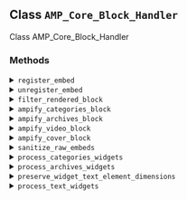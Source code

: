 ## Class `AMP_Core_Block_Handler`

Class AMP_Core_Block_Handler

### Methods
<details>
<summary><code>register_embed</code></summary>

```php
public register_embed()
```

Register embed.


</details>
<details>
<summary><code>unregister_embed</code></summary>

```php
public unregister_embed()
```

Unregister embed.


</details>
<details>
<summary><code>filter_rendered_block</code></summary>

```php
public filter_rendered_block( $block_content, $block )
```

Filters the content of a single block to make it AMP valid.


</details>
<details>
<summary><code>ampify_categories_block</code></summary>

```php
public ampify_categories_block( $block_content )
```

Fix rendering of categories block when displayAsDropdown.

This excludes the disallowed JS scrips, adds &lt;form&gt; tags, and uses on:change for &lt;select&gt;.


</details>
<details>
<summary><code>ampify_archives_block</code></summary>

```php
public ampify_archives_block( $block_content )
```

Fix rendering of archives block when displayAsDropdown.

This replaces disallowed script with the use of on:change for &lt;select&gt;.


</details>
<details>
<summary><code>ampify_video_block</code></summary>

```php
public ampify_video_block( $block_content, $block )
```

Ampify video block.

Inject the video attachment&#039;s dimensions if available. This prevents having to try to look up the attachment post by the video URL in `\AMP_Video_Sanitizer::filter_video_dimensions()`.


</details>
<details>
<summary><code>ampify_cover_block</code></summary>

```php
public ampify_cover_block( $block_content, $block )
```

Ampify cover block.

This specifically fixes the layout of the block when a background video is assigned.


</details>
<details>
<summary><code>sanitize_raw_embeds</code></summary>

```php
public sanitize_raw_embeds( Document $dom, $args = array() )
```

Sanitize widgets that are not added via Gutenberg.


</details>
<details>
<summary><code>process_categories_widgets</code></summary>

```php
private process_categories_widgets( Document $dom )
```

Process &quot;Categories&quot; widgets.


</details>
<details>
<summary><code>process_archives_widgets</code></summary>

```php
private process_archives_widgets( Document $dom, $args = array() )
```

Process &quot;Archives&quot; widgets.


</details>
<details>
<summary><code>preserve_widget_text_element_dimensions</code></summary>

```php
public preserve_widget_text_element_dimensions( $content )
```

Preserve dimensions of elements in a Text widget to later restore to circumvent WordPress core stripping them out.

Core strips out the dimensions to prevent the element being made too wide for the sidebar. This is not a concern in AMP because of responsive sizing. So this logic is here to undo what core is doing.


</details>
<details>
<summary><code>process_text_widgets</code></summary>

```php
private process_text_widgets( Document $dom )
```

Process &quot;Text&quot; widgets.


</details>
